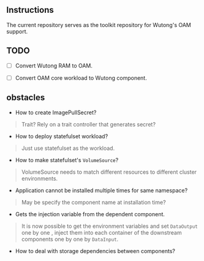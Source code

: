 ## Instructions

The current repository serves as the toolkit repository for Wutong's OAM support.

## TODO

- [ ] Convert Wutong RAM to OAM.
- [ ] Convert OAM core workload to Wutong component.



## obstacles

* How to create ImagePullSecret?

> Trait? Rely on a trait controller that generates secret?

* How to deploy statefulset workload?

> Just use statefulset as the workload.

* How to make statefulset's `VolumeSource`?

> VolumeSource needs to match different resources to different cluster environments.

* Application cannot be installed multiple times for same namespace?

> May be specify the component name at installation time?

* Gets the injection variable from the dependent component.

> It is now possible to get the environment variables and set `DataOutput` one by one , inject them into each container of the downstream components one by one by `DataInput`.

* How to deal with storage dependencies between components?

> 